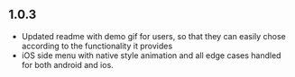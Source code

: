## 1.0.3

* Updated readme with demo gif for users, so that they can easily chose according to the functionality it provides
* iOS side menu with native style animation and all edge cases handled for both android and ios.
